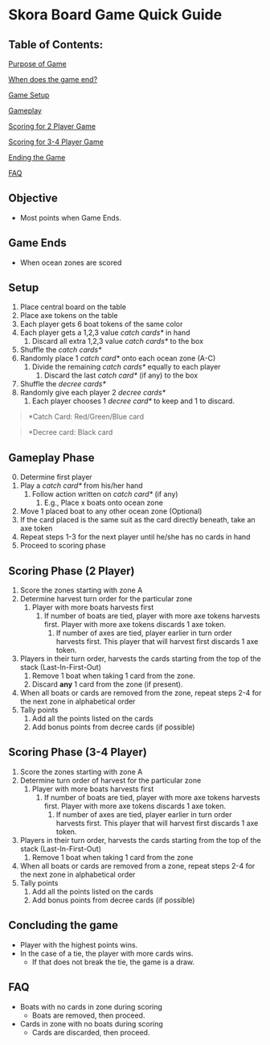 # Skora Board Game Quick Guide

## Table of Contents:

[Purpose of Game](#objective)

[When does the game end?](#game-ends)

[Game Setup](#setup)

[Gameplay](#gameplay-phase)

[Scoring for 2 Player Game](#scoring-phase-2-player)

[Scoring for 3-4 Player Game](#scoring-phase-3-4-player)

[Ending the Game](#concluding-the-game)

[FAQ](#faq)

## Objective
- Most points when Game Ends.

## Game Ends
- When ocean zones are scored

## Setup
1. Place central board on the table
2. Place axe tokens on the table
3. Each player gets 6 boat tokens of the same color
4. Each player gets a 1,2,3 value _catch cards*_ in hand
    1. Discard all extra 1,2,3 value _catch cards*_ to the box
5. Shuffle the _catch cards*_
6. Randomly place 1 _catch card*_ onto each ocean zone (A-C)
    1. Divide the remaining _catch cards*_ equally to each player
        1. Discard the last _catch card*_ (if any) to the box
7. Shuffle the  _decree cards*_
8. Randomly give each player 2 _decree cards*_
    1. Each player chooses 1 _decree card*_ to keep and 1 to discard.

> *Catch Card: Red/Green/Blue card

> *Decree card: Black card

## Gameplay Phase
0. Determine first player
1. Play a _catch card*_ from his/her hand
	1. Follow action written on _catch card*_ (if any)
		1. E.g., Place x boats onto ocean zone
2. Move 1 placed boat to any other ocean zone (Optional)
3. If the card placed is the same suit as the card directly beneath, take an axe token
4. Repeat steps 1-3 for the next player until he/she has no cards in hand
5. Proceed to scoring phase

## Scoring Phase (2 Player)
1. Score the zones starting with zone A
2. Determine harvest turn order for the particular zone
	1. Player with more boats harvests first
		1. If number of boats are tied, player with more axe tokens harvests first. Player with more axe tokens discards 1 axe token.
			1. If number of axes are tied, player earlier in turn order harvests first. This player that will harvest first discards 1 axe token.
3. Players in their turn order, harvests the cards starting from the top of the stack (Last-In-First-Out)
	1. Remove 1 boat when taking 1 card from the zone.
	2. Discard **any** 1 card from the zone (if present).
4. When all boats or cards are removed from the zone, repeat steps 2-4 for the next zone in alphabetical order
5. Tally points
	1. Add all the points listed on the cards
	2. Add bonus points from decree cards (if possible)

## Scoring Phase (3-4 Player)
1. Score the zones starting with zone A
2. Determine turn order of harvest for the particular zone
	1. Player with more boats harvests first
		1. If number of boats are tied, player with more axe tokens harvests first. Player with more axe tokens discards 1 axe token.
			1. If number of axes are tied, player earlier in turn order harvests first. This player that will harvest first discards 1 axe token.
3. Players in their turn order, harvests the cards starting from the top of the stack (Last-In-First-Out)
	1. Remove 1 boat when taking 1 card from the zone
4. When all boats or cards are removed from a zone, repeat steps 2-4 for the next zone in alphabetical order
5. Tally points
	1. Add all the points listed on the cards
	2. Add bonus points from decree cards (if possible)

## Concluding the game
- Player with the highest points wins.
- In the case of a tie, the player with more cards wins.
	- If that does not break the tie, the game is a draw.

## FAQ
- Boats with no cards in zone during scoring
	- Boats are removed, then proceed.
- Cards in zone with no boats during scoring
	- Cards are discarded, then proceed.


